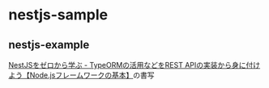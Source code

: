 # nestjs-sample

## nestjs-example

[NestJSをゼロから学ぶ - TypeORMの活用などをREST APIの実装から身に付けよう【Node.jsフレームワークの基本】](https://eh-career.com/engineerhub/entry/2023/02/17/093000/?PK=6B4528&isLoginAfter)の書写
